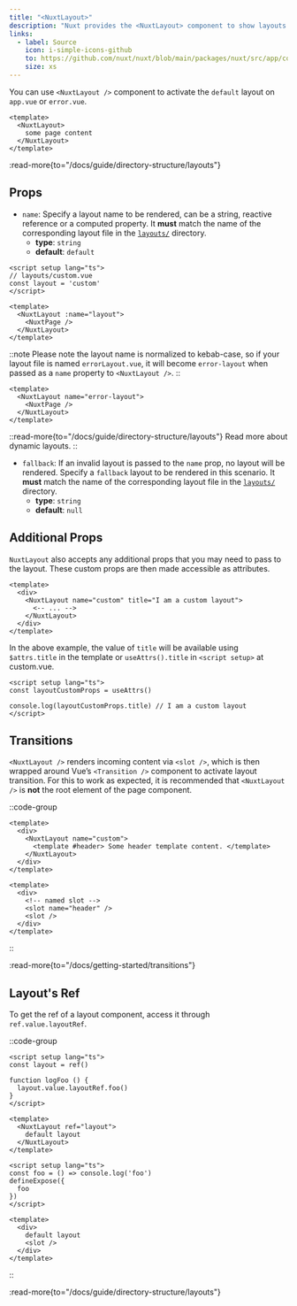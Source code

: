 ```yaml
---
title: "<NuxtLayout>"
description: "Nuxt provides the <NuxtLayout> component to show layouts on pages and error pages."
links:
  - label: Source
    icon: i-simple-icons-github
    to: https://github.com/nuxt/nuxt/blob/main/packages/nuxt/src/app/components/nuxt-layout.ts
    size: xs
---
```


You can use `<NuxtLayout />` component to activate the `default` layout on `app.vue` or `error.vue`.

```vue [app.vue]
<template>
  <NuxtLayout>
    some page content
  </NuxtLayout>
</template>
```

:read-more{to="/docs/guide/directory-structure/layouts"}

## Props

- `name`: Specify a layout name to be rendered, can be a string, reactive reference or a computed property. It **must** match the name of the corresponding layout file in the [`layouts/`](/docs/guide/directory-structure/layouts) directory.
  - **type**: `string`
  - **default**: `default`

```vue [pages/index.vue]
<script setup lang="ts">
// layouts/custom.vue
const layout = 'custom'
</script>

<template>
  <NuxtLayout :name="layout">
    <NuxtPage />
  </NuxtLayout>
</template>
```

::note
Please note the layout name is normalized to kebab-case, so if your layout file is named `errorLayout.vue`, it will become `error-layout` when passed as a `name` property to `<NuxtLayout />`.
::

```vue [error.vue]
<template>
  <NuxtLayout name="error-layout">
    <NuxtPage />
  </NuxtLayout>
</template>
```

::read-more{to="/docs/guide/directory-structure/layouts"}
Read more about dynamic layouts.
::

- `fallback`: If an invalid layout is passed to the `name` prop, no layout will be rendered. Specify a `fallback` layout to be rendered in this scenario. It **must** match the name of the corresponding layout file in the [`layouts/`](/docs/guide/directory-structure/layouts) directory.
  - **type**: `string`
  - **default**: `null`

## Additional Props

`NuxtLayout` also accepts any additional props that you may need to pass to the layout. These custom props are then made accessible as attributes.

```vue [pages/some-page.vue]
<template>
  <div>
    <NuxtLayout name="custom" title="I am a custom layout">
      <-- ... -->
    </NuxtLayout>
  </div>
</template>
```

In the above example, the value of `title` will be available using `$attrs.title` in the template or `useAttrs().title` in `<script setup>` at custom.vue.

```vue [layouts/custom.vue]
<script setup lang="ts">
const layoutCustomProps = useAttrs()

console.log(layoutCustomProps.title) // I am a custom layout
</script>
```

## Transitions

`<NuxtLayout />` renders incoming content via `<slot />`, which is then wrapped around Vue’s `<Transition />` component to activate layout transition. For this to work as expected, it is recommended that `<NuxtLayout />` is **not** the root element of the page component.

::code-group

```vue [pages/index.vue]
<template>
  <div>
    <NuxtLayout name="custom">
      <template #header> Some header template content. </template>
    </NuxtLayout>
  </div>
</template>
```

```vue [layouts/custom.vue]
<template>
  <div>
    <!-- named slot -->
    <slot name="header" />
    <slot />
  </div>
</template>
```

::

:read-more{to="/docs/getting-started/transitions"}

## Layout's Ref

To get the ref of a layout component, access it through `ref.value.layoutRef`.

::code-group

```vue [app.vue]
<script setup lang="ts">
const layout = ref()

function logFoo () {
  layout.value.layoutRef.foo()
}
</script>

<template>
  <NuxtLayout ref="layout">
    default layout
  </NuxtLayout>
</template>
```

```vue [layouts/default.vue]
<script setup lang="ts">
const foo = () => console.log('foo')
defineExpose({
  foo
})
</script>

<template>
  <div>
    default layout
    <slot />
  </div>
</template>
```

::

:read-more{to="/docs/guide/directory-structure/layouts"}
